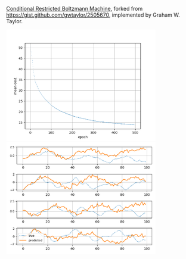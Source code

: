 [Conditional Restricted Boltzmann Machine](https://www.cs.toronto.edu/~hinton/absps/fcrbm_icml.pdf), forked from https://gist.github.com/gwtaylor/2505670, implemented by Graham W. Taylor. 

<img src="cost.png" width="400" alt="cost" /> <img src="prediction.png" width="400" alt="predicion" />
